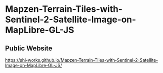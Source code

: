 # Mapzen-Terrain-Tiles-with-Sentinel-2-Satellite-Image-on-MapLibre-GL-JS
## Public Website
https://shi-works.github.io/Mapzen-Terrain-Tiles-with-Sentinel-2-Satellite-Image-on-MapLibre-GL-JS/
